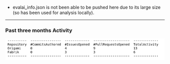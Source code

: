 - evalai_info.json is not been able to be pushed here due to its large size (so has been used for analysis locally).

***

### Past three months Activity

<p align="center"><img src="mt4.png"></p>
